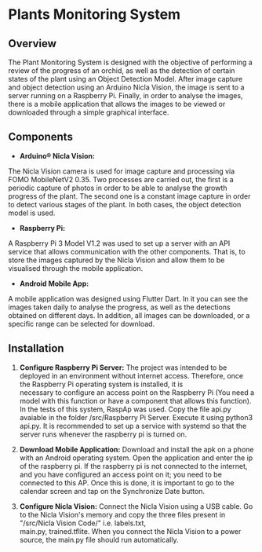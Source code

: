 # Plants Monitoring System

## Overview

The Plant Monitoring System is designed with the objective of performing a review of the progress of an orchid, as well as the detection of certain states of the plant using an Object Detection Model. After image capture and object detection using an Arduino Nicla Vision, the image is sent to a server running on a Raspberry Pi. Finally, in order to analyse the images, there is a mobile application that allows the images to be viewed or downloaded through a simple graphical interface.


## Components

- **Arduino® Nicla Vision:**

The Nicla Vision camera is used for image capture and processing via FOMO MobileNetV2 0.35. Two processes are carried out, the first is a periodic capture of photos in order to be able to analyse the growth progress of the plant. The second one is a constant image capture in order to detect various stages of the plant. In both cases, the object detection model is used.

- **Raspberry Pi:**

A Raspberry Pi 3 Model V1.2 was used to set up a server with an API service that allows communication with the other components. That is, to store the images captured by the Nicla Vision and allow them to be visualised through the mobile application.

- **Android Mobile App:**

A mobile application was designed using Flutter Dart. In it you can see the images taken daily to analyse the progress, as well as the detections obtained on different days. In addition, all images can be downloaded, or a specific range can be selected for download.

## Installation

1. **Configure Raspberry Pi Server:**
    The project was intended to be deployed in an environment without internet access. Therefore, once the Raspberry Pi operating system is installed, it is     
    necessary to configure an access point on the Raspberry Pi (You need a model with this function or have a component that allows this function). In the tests of 
    this system, RaspAp was used. Copy the file api.py avaiable in the folder /src/Raspberry Pi Server. Execute it using python3 api.py. It is recommended to set 
    up a service with systemd so that the server runs whenever the raspberry pi is turned on.
   
2. **Download Mobile Application:**
    Download and install the apk on a phone with an Android operating system. Open the application and enter the ip of the raspberry pi. If the raspberry pi is not 
    connected to the internet, and you have configured an access point on it; you need to be connected to this AP. Once this is done, it is important to 
    go to the calendar screen and tap on the Synchronize Date button.
   
3. **Configure Nicla Vision:**
    Connect the Nicla Vision using a USB cable. Go to the Nicla Vision's memory and copy the three files present in "/src/Nicla Vision Code/" i.e. labels.txt,      
    main.py, trained.tflite. When you connect the Nicla Vision to a power source, the main.py file should run automatically.
